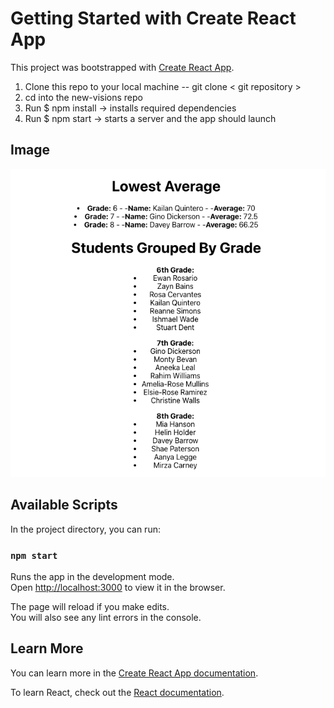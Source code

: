 # Getting Started with Create React App

This project was bootstrapped with [Create React App](https://github.com/facebook/create-react-app).

1. Clone this repo to your local machine -- git clone < git repository >
2. cd into the new-visions repo
3. Run $ npm install -> installs required dependencies
4. Run $ npm start -> starts a server and the app should launch 

## Image
![sample-image-task](https://github.com/wilsonvetdev/new-visions/blob/main/Screen%20Shot%202021-03-11%20at%203.40.34%20PM.png)

## Available Scripts

In the project directory, you can run:

### `npm start`

Runs the app in the development mode.\
Open [http://localhost:3000](http://localhost:3000) to view it in the browser.

The page will reload if you make edits.\
You will also see any lint errors in the console.

## Learn More

You can learn more in the [Create React App documentation](https://facebook.github.io/create-react-app/docs/getting-started).

To learn React, check out the [React documentation](https://reactjs.org/).

